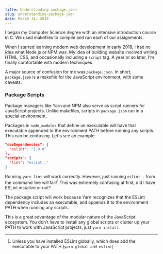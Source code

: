 ```yaml
---
title: Understanding package.json
slug: understanding-package-json
date: March 11, 2019
---
```


I began my Computer Science degree with an intensive introduction course in C. We used makefiles to compile and run each of our assignments.

When I started learning modern web development in early 2018, I had no idea what Node.js or NPM was. My idea of building website involved writing HTML, CSS, and occasionally including a `script` tag. A year or so later, I'm finally comfortable with modern techniques.

A major source of confusion for me was `package.json`. In short, `package.json` is a makefile for the JavaScript environment, with some caveats.

### Package Scripts

Package managers like Yarn and NPM also serve as script runners for JavaScript projects. Unlike makefiles, scripts in `package.json` run in a special environment.

Packages in `node_modules` that define an executable will have that executable appended to the environment PATH before running any scripts. This can be confusing. Let's see an example:

```json
"devDependencies": {
  "eslint": "1.0.0"
},
"scripts": {
  "lint": "eslint ."
}
```

Running `yarn lint` will work correctly. However, just running `eslint .` from the command line will fail!<sup>1</sup> This was extremely confusing at first, did I have  ESLint installed or not?

The package script will work because Yarn recognizes that the ESLint dependency includes an executable, and appends it to the environment PATH when running any scripts.

This is a great advantage of the modular nature of the JavaScript ecosystem. You don't have to install any global scripts or clutter up your PATH to work with JavaScript projects, just `yarn install`.

---

1. Unless you have installed ESLint globally, which does add the executable to your PATH (`yarn global add eslint`)
